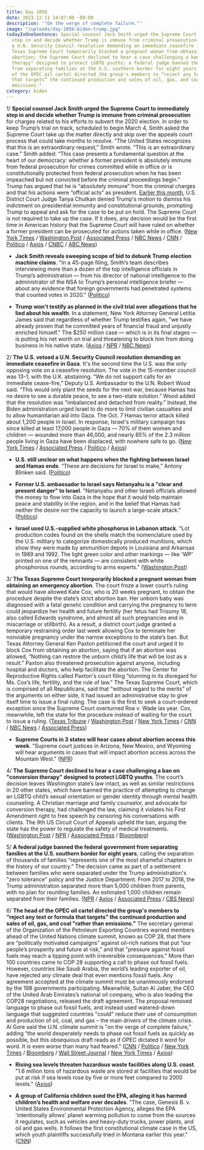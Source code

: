 ```yaml
---
title: Day 1056
date: 2023-12-11 14:07:00 -08:00
description: '"On the verge of complete failure."'
image: "/uploads/day-1056-biden-trump.jpg"
todayInOneSentence: Special counsel Jack Smith urged the Supreme Court to immediately
  step in and decide whether Trump is immune from criminal prosecution; the U.S. vetoed
  a U.N. Security Council resolution demanding an immediate ceasefire in Gaza; the
  Texas Supreme Court temporarily blocked a pregnant woman from obtaining an emergency
  abortion; the Supreme Court declined to hear a case challenging a ban on "conversion
  therapy" designed to protect LGBTQ youths; a federal judge banned the federal government
  from separating families at the U.S. southern border for eight years; and the head
  of the OPEC oil cartel directed the group's members to “reject any text or formula
  that targets” the continued production and sales of oil, gas, and coal "rather than
  emissions."
category: biden
---
```


1/ **Special counsel Jack Smith urged the Supreme Court to immediately step in and decide whether Trump is immune from criminal prosecution** for charges related to his efforts to subvert the 2020 election. In order to keep Trump’s trial on track, scheduled to begin March 4, Smith asked the Supreme Court take up the matter directly and skip over the appeals court process that could take months to resolve. “The United States recognizes that this is an extraordinary request,” Smith wrote. “This is an extraordinary case.” Smith added: “This case presents a fundamental question at the heart of our democracy: whether a former president is absolutely immune from federal prosecution for crimes committed while in office or is constitutionally protected from federal prosecution when he has been impeached but not convicted before the criminal proceedings begin.” Trump has argued that he is “absolutely immune” from the criminal charges and that his actions were “official acts” as president. [Earlier this month](https://whatthefuckjusthappenedtoday.com/2023/12/04/day-1049/#1-trump-does-not-have-%E2%80%9Cabsolute-immu), U.S. District Court Judge Tanya Chutkan denied Trump's motion to dismiss his indictment on presidential immunity and constitutional grounds, prompting Trump to appeal and ask for the case to be put on hold. The Supreme Court is not required to take up the case. If it does, any decision would be the first time in American history that the Supreme Court will have ruled on whether a former president can be prosecuted for actions taken while in office. ([New York Times](https://www.nytimes.com/2023/12/11/us/politics/trump-supreme-court-immunity-election-case.html) / [Washington Post](https://www.washingtonpost.com/national-security/2023/12/11/trump-immunity-supreme-court-jan-6-special-counsel/) / [Associated Press](https://apnews.com/article/supreme-court-trump-prosecution-immunity-f3e7206bdf169c9faa15a19084541824) / [NBC News](https://www.nbcnews.com/politics/donald-trump/special-counsel-asks-supreme-court-immediately-decide-trump-immunity-q-rcna129088) / [CNN](https://www.cnn.com/2023/12/11/politics/special-counsel-trump-jack-smith/index.html) / [Politico](https://www.politico.com/news/2023/12/11/trump-supreme-court-jack-smith-trial-00131112) / [Axios](https://www.axios.com/2023/12/11/jack-smith-supreme-court-trump-immunity) / [CNBC](https://www.cnbc.com/2023/12/11/trump-prosecutor-asks-supreme-court-to-decide-presidential-immunity-question.html) / [ABC News](https://abcnews.go.com/US/special-counsel-asks-supreme-court-rule-presidential-immunity/story?id=105556211))

* **Jack Smith reveals sweeping scope of bid to debunk Trump election machine claims**. "In a 45-page filing, Smith’s team describes interviewing more than a dozen of the top intelligence officials in Trump’s administration — from his director of national intelligence to the administrator of the NSA to Trump’s personal intelligence briefer — about any evidence that foreign governments had penetrated systems that counted votes in 2020." ([Politico](https://www.politico.com/news/2023/12/09/jack-smith-reveals-sweeping-scope-of-bid-to-debunk-trump-election-machine-claims-00130965))

* **Trump won't testify as planned in the civil trial over allegations that he lied about his wealth**. In a statement, New York Attorney General Letitia James said that regardless of whether Trump testifies again, "we have already proven that he committed years of financial fraud and unjustly enriched himself." The $250 million case — which is in its final stages — is putting his net worth on trial and threatening to block him from doing business in his native state. ([Axios](https://www.axios.com/2023/12/10/trump-testify-new-york-civil-fraud-trial) / [NPR](https://www.npr.org/2023/12/11/1218470870/trump-testimony-new-york-fraud-trial) / [NBC News](https://www.nbcnews.com/politics/donald-trump/reversal-donald-trump-says-will-not-testify-defense-new-york-fraud-tri-rcna128749))

2/ **The U.S. vetoed a U.N. Security Council resolution demanding an immediate ceasefire in Gaza**. It's the second time the U.S. was the only opposing vote on a ceasefire resolution. The vote in the 15-member council was 13-1, with the U.K. abstaining. “We do not support calls for an immediate cease-fire,” Deputy U.S. Ambassador to the U.N. Robert Wood said. “This would only plant the seeds for the next war, because Hamas has no desire to see a durable peace, to see a two-state solution.” Wood added that the resolution was "imbalanced and detached from reality." Instead, the Biden administration urged Israel to do more to limit civilian casualties and to allow humanitarian aid into Gaza. The Oct. 7 Hamas terror attack killed about 1,200 people in Israel. In response, Israel's military campaign has since killed at least 17,000 people in Gaza — 70% of them women and children — wounded more than 46,000, and nearly 85% of the 2.3 million people living in Gaza have been displaced, with nowhere safe to go. ([New York Times](https://www.nytimes.com/2023/12/08/us/politics/israel-gaza-war-biden.html) / [Associated Press](https://apnews.com/article/israel-palestinians-un-resolution-ceasefire-humanitarian-6d3bfd31d6c25168e828274d96b85cf8) / [Politico](https://www.politico.com/news/2023/12/08/us-vetoes-un-israel-ceasefire-resolution-00130911) / [Axios](https://www.axios.com/2023/12/08/us-veto-un-security-council-gaza-ceasefire))

* **U.S. still unclear on what happens when the fighting between Israel and Hamas ends**. “These are decisions for Israel to make,” Antony Blinken said. ([Politico](https://www.politico.com/news/2023/12/10/blinken-fighting-between-israel-hamas-ends-00130977))

* **Former U.S. ambassador to Israel says Netanyahu is a "clear and present danger" to Israel**. "Netanyahu and other Israeli officials allowed the money to flow into Gaza in the hope that it would help maintain peace and stability in the region, and in the belief that Hamas had neither the desire nor the capacity to launch a large-scale attack." ([Politico](https://www.politico.com/news/2023/12/10/martin-indyk-israel-says-netanyahu-is-a-clear-and-present-danger-to-israel-00130992))

* **Israel used U.S.-supplied white phosphorus in Lebanon attack**. "Lot production codes found on the shells match the nomenclature used by the U.S. military to categorize domestically produced munitions, which show they were made by ammunition depots in Louisiana and Arkansas in 1989 and 1992. The light green color and other markings — like 'WP' printed on one of the remnants — are consistent with white phosphorous rounds, according to arms experts." ([Washington Post](https://www.washingtonpost.com/investigations/2023/12/11/israel-us-white-phosphorus-lebanon/))

3/ **The Texas Supreme Court temporarily blocked a pregnant woman from obtaining an emergency abortion**. The court froze a lower court’s ruling that would have allowed Kate Cox, who is 20 weeks pregnant, to obtain the procedure despite the state’s strict abortion ban. Her unborn baby was diagnosed with a fatal genetic condition and carrying the pregnancy to term could jeopardize her health and future fertility (her fetus had Trisomy 18, also called Edwards syndrome, and almost all such pregnancies end in miscarriage or stillbirth). As a result, a district court judge granted a temporary restraining order last week allowing Cox to terminate her nonviable pregnancy under the narrow exceptions to the state’s ban. But Texas Attorney General Ken Paxton petitioned the court and urged it to block Cox from obtaining an abortion, saying that if an abortion was allowed, “Nothing can restore the unborn child’s life that will be lost as a result.” Paxton also threatened prosecution against anyone, including hospital and doctors, who help facilitate the abortion. The Center for Reproductive Rights called Paxton's court filing “stunning in its disregard for Ms. Cox’s life, fertility, and the rule of law.” The Texas Supreme Court, which is comprised of all Republicans, said that “without regard to the merits” of the arguments on either side, it had issued an administrative stay to give itself time to issue a final ruling. The case is the first to seek a court-ordered exception since the Supreme Court overturned Roe v. Wade las year. Cox, meanwhile, left the state for the procedure instead of waiting for the court to issue a ruling. ([Texas Tribune](https://www.texastribune.org/2023/12/08/texas-abortion-lawsuit-ken-paxton/) / [Washington Post](https://www.washingtonpost.com/politics/2023/12/08/texas-abortion-ruling-kate-cox-supreme-court/) / [New York Times](https://www.nytimes.com/2023/12/08/us/texas-abortion-court-ken-paxton.html) / [CNN](https://www.cnn.com/2023/12/08/us/texas-abortion-ruling-attorney-general-petition/) / [NBC News](https://www.nbcnews.com/news/us-news/texas-woman-sought-abortion-court-order-leave-state-rcna129087) / [Associated Press](https://apnews.com/article/abortion-texas-ban-7d865cdfd75bdc6b2f4186f4d1e6e8bd))

* **Supreme Courts in 3 states will hear cases about abortion access this week**. "Supreme court justices in Arizona, New Mexico, and Wyoming will hear arguments in cases that will impact abortion access across the Mountain West." ([NPR](https://www.npr.org/2023/12/11/1218357869/state-supreme-courts-abortion-wyoming-new-mexico-arizona))

4/ **The Supreme Court declined to hear a case challenging a ban on "conversion therapy" designed to protect LGBTQ youths**. The court’s decision leaves Washington state’s law intact, as well as similar restrictions in 20 other states, which have banned the practice of attempting to change an LGBTQ child’s sexual orientation or gender identity through mental health counseling. A Christian marriage and family counselor, and advocate for conversion therapy, had challenged the law, claiming it violates his First Amendment right to free speech by censoring his conversations with clients. The 9th US Circuit Court of Appeals upheld the ban, arguing the state has the power to regulate the safety of medical treatments. ([Washington Post](https://www.washingtonpost.com/politics/2023/12/11/supreme-court-conversion-therapy-washington/) / [NPR](https://www.npr.org/2023/12/11/1208884684/supreme-court-conversion-therapy-washington-state) / [Associated Press](https://apnews.com/article/supreme-court-lgbtq-conversion-therapy-ban-af3539f21f8618218b5029236182395d) / [Bloomberg](https://www.bloomberg.com/news/articles/2023-12-11/supreme-court-turns-away-lgbtq-conversion-therapy-ban-case?srnd=premium&sref=MIBMEEoj))

5/ **A federal judge banned the federal government from separating families at the U.S. southern border for eight years**, calling the separation of thousands of families “represents one of the most shameful chapters in the history of our country.” The decision came as part of a settlement between families who were separated under the Trump administration's "zero tolerance" policy and the Justice Department. From 2017 to 2018, the Trump administration separated more than 5,000 children from parents, with no plan for reuniting families. An estimated 1,000 children remain separated from their families. ([NPR](https://www.npr.org/2023/12/08/1218336878/immigration-family-separation-judge-settlement-border) / [Axios](https://www.axios.com/2023/12/08/trump-immigrants-family-separation-policy-ban) / [Associated Press](https://apnews.com/article/border-separated-families-trump-biden-settlement-2720c59c1873a9c3fc53da1aad4d1a80) / [CBS News](https://www.cbsnews.com/news/trump-era-family-migrant-separation-policy-barred-under-settlement-approved-california-judge/))

6/ **The head of the OPEC oil cartel directed the group's members to “reject any text or formula that targets” the continued production and sales of oil, gas, and coal "rather than emissions."** The secretary general of the Organization of the Petroleum Exporting Countries warned members ahead of the United Nations climate summit, known as COP 28, that there are “politically motivated campaigns” against oil-rich nations that put “our people’s prosperity and future at risk,” and that "pressure against fossil fuels may reach a tipping point with irreversible consequences." More than 100 countries came to COP 28 supporting a call to phase out fossil fuels. However, countries like Saudi Arabia, the world’s leading exporter of oil, have rejected any climate deal that even mentions fossil fuels. Any agreement accepted at the climate summit must be unanimously endorsed by the 198 governments participating. Meanwhile, Sultan Al Jaber, the CEO of the United Arab Emirates’s national oil company, who is also leading the COP28 negotiations, released the draft agreement. The proposal removed language to phase out fossil fuels, and instead used watered-down language that suggested countries "could" reduce their use of consumption and production of oil, coal, and gas – the main drivers of the climate crisis. Al Gore said the U.N. climate summit is "on the verge of complete failure,” adding “the world desperately needs to phase out fossil fuels as quickly as possible, but this obsequious draft reads as if OPEC dictated it word for word. It is even worse than many had feared.” ([CNN](https://www.cnn.com/2023/12/11/climate/cop-28-draft-agreement-fossil-fuel-monday/index.html) / [Politico](https://www.politico.com/news/2023/12/11/fossil-fuel-phaseout-dropped-cop28-00131066) / [New York Times](https://www.nytimes.com/2023/12/08/climate/opec-cop28-climate-oil.html) / [Bloomberg](https://www.bloomberg.com/news/newsletters/2023-12-11/cop28-fossil-fuels-make-climate-deal-draft-text-for-first-time?srnd=premium&sref=MIBMEEoj) / [Wall Street Journal](https://www.wsj.com/business/energy-oil/at-cop28-hopes-dim-for-fossil-fuel-phaseout-e2b25cb2?mod=hp_lead_pos11) / [New York Times](https://www.nytimes.com/2023/12/10/climate/saudi-arabia-cop28-fossil-fuels.html) / [Axios](https://www.axios.com/2023/12/09/senators-ministers-bash-opec-letter-cop28))

* **Rising sea levels threaten hazardous waste facilities along U.S. coast**. "1.6 million tons of hazardous waste are stored at facilities that would be put at risk if sea levels rose by five or more feet compared to 2000 levels." ([Axios](https://www.axios.com/2023/12/10/sea-levels-hazardous-waste-climate-change))

* **A group of California children sued the EPA, alleging it has harmed children’s health and welfare over decades**. "The case, Genesis B. v. United States Environmental Protection Agency, alleges the EPA 'intentionally allows' planet warming pollution to come from the sources it regulates, such as vehicles and heavy-duty trucks, power plants, and oil and gas wells. It follows the first constitutional climate case in the US, which youth plaintiffs successfully tried in Montana earlier this year." ([CNN](https://www.cnn.com/2023/12/11/politics/california-children-epa-federal-court/index.html))